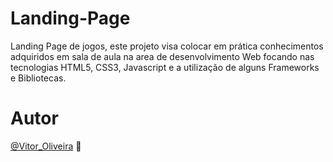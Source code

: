 # Landing-Page
Landing Page de jogos, este projeto visa colocar em prática conhecimentos adquiridos em sala de aula na area de desenvolvimento Web focando nas tecnologias HTML5, CSS3, Javascript e a utilização de alguns Frameworks e Bibliotecas.

# Autor
[@Vitor_Oliveira](https://github.com/Non-entityy) :raising_hand:




